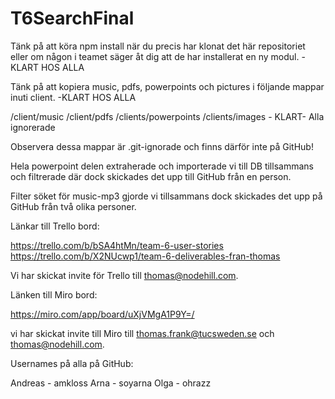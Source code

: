 # T6SearchFinal
 
Tänk på att köra npm install när du precis har klonat det här repositoriet eller om någon i teamet säger åt dig att de har installerat en ny modul. - KLART HOS ALLA

Tänk på att kopiera music, pdfs, powerpoints och pictures  i följande mappar inuti client. -KLART HOS ALLA

/client/music
/client/pdfs
/clients/powerpoints
/clients/images   - KLART- Alla ignorerade

Observera dessa mappar är .git-ignorade och finns därför inte på GitHub!

Hela powerpoint delen extraherade och importerade vi till DB tillsammans och filtrerade där dock skickades det upp till GitHub från en person. 

Filter söket för music-mp3 gjorde vi tillsammans dock skickades det upp på GitHub från två olika personer.

Länkar till Trello bord:

https://trello.com/b/bSA4htMn/team-6-user-stories
https://trello.com/b/X2NUcwp1/team-6-deliverables-fran-thomas

Vi har skickat invite för Trello till thomas@nodehill.com.

Länken till Miro bord: 

https://miro.com/app/board/uXjVMgA1P9Y=/ 

vi har skickat invite till Miro till thomas.frank@tucsweden.se och thomas@nodehill.com. 


Usernames på alla på GitHub:

Andreas - amkloss
Arna - soyarna
Olga - ohrazz